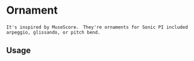 # Ornament
` It's inspired by MuseScore. `
`  They're ornaments for Sonic PI included arpeggio, glissando, or pitch bend. `
## Usage

